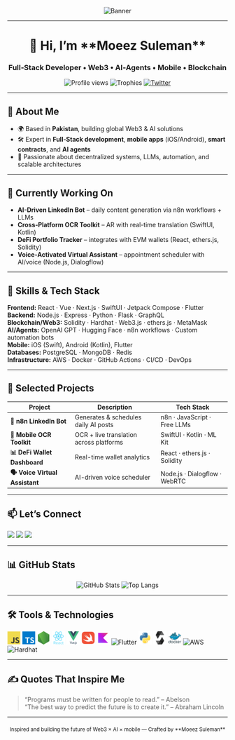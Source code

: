 <!-- Banner -->
<p align="center">
  <img src="https://github.com/Moeez1999/Moeez1999/raw/main/banner.png" alt="Banner" width="900"/>
</p>

---

<h1 align="center">👋 Hi, I’m **Moeez Suleman**</h1>
<h3 align="center">Full‑Stack Developer • Web3 • AI‑Agents • Mobile • Blockchain </h3>

<p align="center">
  <img src="https://komarev.com/ghpvc/?username=Moeez1999&label=Profile%20views&color=0e75b6&style=flat" alt="Profile views"/>
  <img src="https://github-profile-trophy.vercel.app/?username=Moeez1999&margin-w=15&margin-h=15" alt="Trophies"/>
  <a href="https://twitter.com/MoeezDev" target="_blank">
    <img src="https://img.shields.io/twitter/follow/MoeezDev?logo=twitter&style=for-the-badge" alt="Twitter"/>
  </a>
</p>

---

## 🧭 About Me
- 🌍 Based in **Pakistan**, building global Web3 & AI solutions  
- 🛠️ Expert in **Full‑Stack development**, **mobile apps** (iOS/Android), **smart contracts**, and **AI agents**  
- 🚀 Passionate about decentralized systems, LLMs, automation, and scalable architectures

---

## 🔭 Currently Working On
- **AI-Driven LinkedIn Bot** – daily content generation via n8n workflows + LLMs  
- **Cross‑Platform OCR Toolkit** – AR with real-time translation (SwiftUI, Kotlin)  
- **DeFi Portfolio Tracker** – integrates with EVM wallets (React, ethers.js, Solidity)  
- **Voice‑Activated Virtual Assistant** – appointment scheduler with AI/voice (Node.js, Dialogflow)

---

## 💼 Skills & Tech Stack

**Frontend:** React · Vue · Next.js · SwiftUI · Jetpack Compose · Flutter  
**Backend:** Node.js · Express · Python · Flask · GraphQL  
**Blockchain/Web3:** Solidity · Hardhat · Web3.js · ethers.js · MetaMask  
**AI/Agents:** OpenAI GPT · Hugging Face · n8n workflows · Custom automation bots  
**Mobile:** iOS (Swift), Android (Kotlin), Flutter  
**Databases:** PostgreSQL · MongoDB · Redis  
**Infrastructure:** AWS · Docker · GitHub Actions · CI/CD · DevOps  

---

## 📂 Selected Projects

| Project | Description | Tech Stack |
|--------|-------------|------------|
| **🧠 n8n LinkedIn Bot** | Generates & schedules daily AI posts | n8n · JavaScript · Free LLMs |
| **📱 Mobile OCR Toolkit** | OCR + live translation across platforms | SwiftUI · Kotlin · ML Kit |
| **📊 DeFi Wallet Dashboard** | Real-time wallet analytics | React · ethers.js · Solidity |
| **🗣️ Voice Virtual Assistant** | AI-driven voice scheduler | Node.js · Dialogflow · WebRTC |

---

## 📫 Let’s Connect
<p align="left">
<a href="mailto:moeez.suleman460@gmail.com"><img src="https://img.shields.io/badge/Email%20- moeez.suleman460@gmail.com-yellow?style=flat&logo=gmail"/></a>
<a href="https://linkedin.com/in/moeez-suleman" target="_blank"><img src="https://img.shields.io/badge/LinkedIn-Connect-blue?style=flat&logo=linkedin"/></a>
<a href="https://twitter.com/MoeezDev" target="_blank"><img src="https://img.shields.io/badge/Twitter-%40MoeezDev-blue?style=flat&logo=twitter"/></a>
</p>

---

## 📊 GitHub Stats
<p align="center">
  <img src="https://github-readme-stats.vercel.app/api?username=Moeez1999&theme=tokyonight&show_icons=true" alt="GitHub Stats" width="45%"/>
  <img src="https://github-readme-stats.vercel.app/api/top-langs/?username=Moeez1999&layout=compact&theme=tokyonight" alt="Top Langs" width="45%"/>
</p>

---

## 🛠 Tools & Technologies
<p align="left">
  <img src="https://raw.githubusercontent.com/devicons/devicon/master/icons/javascript/javascript-original.svg" alt="JS" width="30" />
  <img src="https://raw.githubusercontent.com/devicons/devicon/master/icons/typescript/typescript-original.svg" alt="TS" width="30" />
  <img src="https://raw.githubusercontent.com/devicons/devicon/master/icons/nodejs/nodejs-original.svg" alt="Node.js" width="30" />
  <img src="https://raw.githubusercontent.com/devicons/devicon/master/icons/react/react-original-wordmark.svg" alt="React" width="30" />
  <img src="https://raw.githubusercontent.com/devicons/devicon/master/icons/vuejs/vuejs-original-wordmark.svg" alt="Vue" width="30" />
  <img src="https://raw.githubusercontent.com/devicons/devicon/master/icons/swift/swift-original.svg" alt="Swift" width="30" />
  <img src="https://raw.githubusercontent.com/devicons/devicon/master/icons/kotlin/kotlin-original.svg" alt="Kotlin" width="30" />
  <img src="https://raw.githubusercontent.com/devicons/devicon/master/icons/flutter/flutter-original-wordmark.svg" alt="Flutter" width="30" />
  <img src="https://raw.githubusercontent.com/devicons/devicon/master/icons/python/python-original.svg" alt="Python" width="30" />
  <img src="https://raw.githubusercontent.com/devicons/devicon/master/icons/solidity/solidity-original.svg" alt="Solidity" width="30" />
  <img src="https://raw.githubusercontent.com/devicons/devicon/master/icons/docker/docker-original-wordmark.svg" alt="Docker" width="30" />
  <img src="https://cdn.worldvectorlogo.com/logos/aws.svg" alt="AWS" width="30" />
  <img src="https://cdn.worldvectorlogo.com/logos/hardhat.svg" alt="Hardhat" width="30"/>
</p>

---

## ✍️ Quotes That Inspire Me

> “Programs must be written for people to read.” – Abelson  
> “The best way to predict the future is to create it.” – Abraham Lincoln

---

<p align="center">
  <sub>Inspired and building the future of Web3 × AI × mobile — Crafted by **Moeez Suleman**</sub>
</p>
